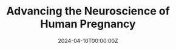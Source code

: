 ---
title: "Advancing the Neuroscience of Human Pregnancy"
authors:
- Magdalena Martínez García
- Emily G. Jacobs
- Ann-Marie G. de Lange
- Susana Carmona

date: "2024-04-10T00:00:00Z"
doi: ""
publishDate: "2024-04-08T00:00:00Z"
publication_types: ["2"]
publication: "In *Nature Neuroscience*"
tags:
- Maternidad
featured: true
links:
- name: Enlace al artículo
  url: https://www.nature.com/articles/s41593-024-01629-z
---